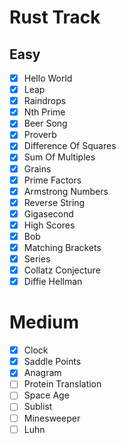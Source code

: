 # Rust Track

## Easy
- [x] Hello World
- [x] Leap
- [x] Raindrops
- [x] Nth Prime
- [x] Beer Song
- [x] Proverb
- [x] Difference Of Squares
- [x] Sum Of Multiples
- [x] Grains
- [x] Prime Factors
- [x] Armstrong Numbers
- [x] Reverse String
- [x] Gigasecond
- [x] High Scores
- [x] Bob
- [x] Matching Brackets
- [x] Series
- [x] Collatz Conjecture
- [x] Diffie Hellman

# Medium
- [x] Clock
- [x] Saddle Points
- [x] Anagram
- [ ] Protein Translation
- [ ] Space Age
- [ ] Sublist
- [ ] Minesweeper
- [ ] Luhn
